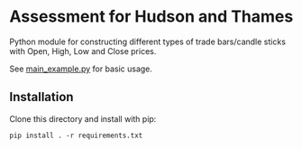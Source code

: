 # Assessment for Hudson and Thames

Python module for constructing different types of trade bars/candle sticks with Open, High, Low and Close prices.

See [main_example.py](main_example.py) for basic usage.

## Installation

Clone this directory and install with pip:
```
pip install . -r requirements.txt
```